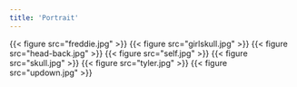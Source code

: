 ```yaml
---
title: 'Portrait'
---
```


{{< figure src="freddie.jpg" >}}
{{< figure src="girlskull.jpg" >}}
{{< figure src="head-back.jpg" >}}
{{< figure src="self.jpg" >}}
{{< figure src="skull.jpg" >}}
{{< figure src="tyler.jpg" >}}
{{< figure src="updown.jpg" >}}
